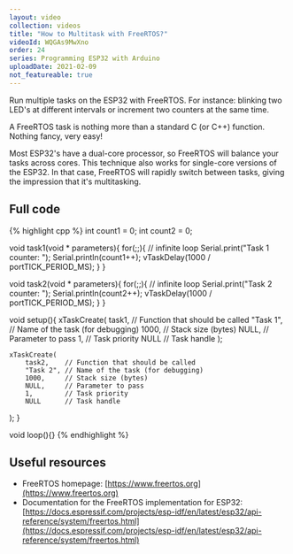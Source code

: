 ```yaml
---
layout: video
collection: videos
title: "How to Multitask with FreeRTOS?"
videoId: WQGAs9MwXno
order: 24
series: Programming ESP32 with Arduino
uploadDate: 2021-02-09
not_featureable: true
---
```


Run multiple tasks on the ESP32 with FreeRTOS. For instance: blinking two LED's at different intervals or increment two counters at the same time.

A FreeRTOS task is nothing more than a standard C (or C++) function. Nothing fancy, very easy!

Most ESP32's have a dual-core processor, so FreeRTOS will balance your tasks across cores. This technique also works for single-core versions of the ESP32. In that case, FreeRTOS will rapidly switch between tasks, giving the impression that it's multitasking.

## Full code

{% highlight cpp %}
int count1 = 0;
int count2 = 0;

void task1(void * parameters){
    for(;;){ // infinite loop
        Serial.print("Task 1 counter: ");
        Serial.println(count1++);
        vTaskDelay(1000 / portTICK_PERIOD_MS);
    }
}

void task2(void * parameters){
    for(;;){ // infinite loop
        Serial.print("Task 2 counter: ");
        Serial.println(count2++);
        vTaskDelay(1000 / portTICK_PERIOD_MS);
    }
}

void setup(){
	xTaskCreate(
        task1,    // Function that should be called
        "Task 1", // Name of the task (for debugging)
        1000,     // Stack size (bytes)
        NULL,     // Parameter to pass
        1,        // Task priority
        NULL      // Task handle
  );

	xTaskCreate(
        task2,    // Function that should be called
        "Task 2", // Name of the task (for debugging)
        1000,     // Stack size (bytes)
        NULL,     // Parameter to pass
        1,        // Task priority
        NULL      // Task handle
  );
}

void loop(){}
{% endhighlight %}

## Useful resources

* FreeRTOS homepage: [https://www.freertos.org](https://www.freertos.org)
* Documentation for the FreeRTOS implementation for ESP32: [https://docs.espressif.com/projects/esp-idf/en/latest/esp32/api-reference/system/freertos.html](https://docs.espressif.com/projects/esp-idf/en/latest/esp32/api-reference/system/freertos.html)

